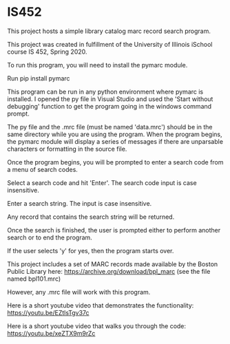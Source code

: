 # IS452

This project hosts a simple library catalog marc record search program. 

This project was created in fulfillment of the University of Illinois iSchool course IS 452, Spring 2020.

To run this program, you will need to install the pymarc module.

Run pip install pymarc

This program can be run in any python environment where pymarc is installed. I opened the py file in Visual Studio and used the 
'Start without debugging' function to get the program going in the windows command prompt.

The py file and the .mrc file (must be named 'data.mrc') should be in the same directory while you are using the program. When the program begins, 
the pymarc module will display a series of messages if there are unparsable characters or formatting in the source file.

Once the program begins, you will be prompted to enter a search code from a menu of search codes.

Select a search code and hit 'Enter'. The search code input is case insensitive.

Enter a search string. The input is case insensitive.

Any record that contains the search string will be returned.

Once the search is finished, the user is prompted either to perform another search or to end the program.

If the user selects 'y' for yes, then the program starts over.

This project includes a set of MARC records made available by the Boston Public Library here: https://archive.org/download/bpl_marc  (see the file named bpl101.mrc)

However, any .mrc file will work with this program.

Here is a short youtube video that demonstrates the functionality: https://youtu.be/EZtlsTgv37c

Here is a short youtube video that walks you through the code: https://youtu.be/xeZTX9m9rZc 
